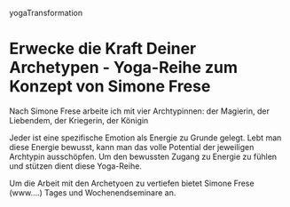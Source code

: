 yogaTransformation


# Erwecke die Kraft Deiner Archetypen - Yoga-Reihe zum Konzept von Simone Frese

Nach Simone Frese arbeite ich mit vier Archtypinnen: der Magierin, der Liebendem, der Kriegerin, der Königin

Jeder ist eine spezifische Emotion als Energie zu Grunde gelegt. Lebt man diese Energie bewusst, kann man das volle Potential der jeweiligen Archtypin ausschöpfen. Um den bewussten Zugang zu Energie zu fühlen und stützen dient diese Yoga-Reihe.

Um die Arbeit mit den Archetyoen zu vertiefen bietet Simone Frese (www....) Tages und Wochenendseminare an.

